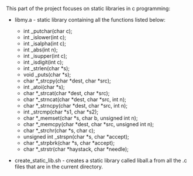 This part of the project focuses on static libraries in c programming:
* libmy.a - static library containing all the functions listed below:
  * int _putchar(char c);
  * int _islower(int c);
  * int _isalpha(int c);
  * int _abs(int n);
  * int _isupper(int c);
  * int _isdigit(int c);
  * int _strlen(char *s);
  * void _puts(char *s);
  * char *_strcpy(char *dest, char *src);
  * int _atoi(char *s);
  * char *_strcat(char *dest, char *src);
  * char *_strncat(char *dest, char *src, int n);
  * char *_strncpy(char *dest, char *src, int n);
  * int _strcmp(char *s1, char *s2);
  * char *_memset(char *s, char b, unsigned int n);
  * char *_memcpy(char *dest, char *src, unsigned int n);
  * char *_strchr(char *s, char c);
  * unsigned int _strspn(char *s, char *accept);
  * char *_strpbrk(char *s, char *accept);
  * char *_strstr(char *haystack, char *needle);

* create_static_lib.sh - creates a static library called liball.a from all the .c files that are in the current directory.